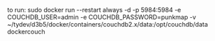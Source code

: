 to run:
sudo docker run --restart always -d -p 5984:5984 -e COUCHDB_USER=admin -e COUCHDB_PASSWORD=punkmap -v ~/tydev/d3b5/docker/containers/couchdb2.x/data:/opt/couchdb/data dockercouch